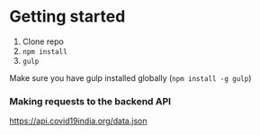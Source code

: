 # Getting started

1. Clone repo
2. `npm install`
3. `gulp`

Make sure you have gulp installed globally (`npm install -g gulp`)

### Making requests to the backend API

https://api.covid19india.org/data.json

